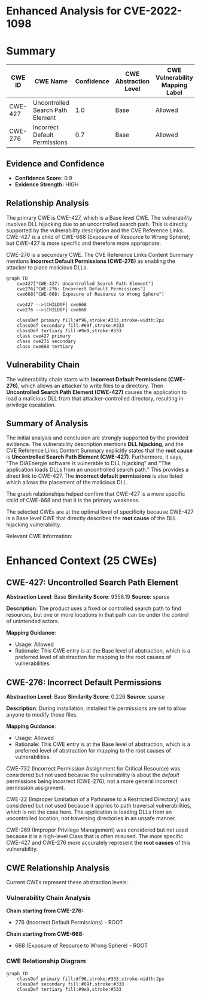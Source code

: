 # Enhanced Analysis for CVE-2022-1098

# Summary
| CWE ID | CWE Name | Confidence | CWE Abstraction Level | CWE Vulnerability Mapping Label | CWE-Vulnerability Mapping Notes |
|---|---|---|---|---|---|
| CWE-427 | Uncontrolled Search Path Element | 1.0 | Base | Allowed | Primary CWE |
| CWE-276 | Incorrect Default Permissions | 0.7 | Base | Allowed | Secondary CWE |

## Evidence and Confidence

*   **Confidence Score:** 0.9
*   **Evidence Strength:** HIGH

## Relationship Analysis
The primary CWE is CWE-427, which is a Base level CWE. The vulnerability involves DLL hijacking due to an uncontrolled search path. This is directly supported by the vulnerability description and the CVE Reference Links. CWE-427 is a child of CWE-668 (Exposure of Resource to Wrong Sphere), but CWE-427 is more specific and therefore more appropriate.

CWE-276 is a secondary CWE. The CVE Reference Links Content Summary mentions **Incorrect Default Permissions (CWE-276)** as enabling the attacker to place malicious DLLs.

```mermaid
graph TD
    cwe427["CWE-427: Uncontrolled Search Path Element"]
    cwe276["CWE-276: Incorrect Default Permissions"]
    cwe668["CWE-668: Exposure of Resource to Wrong Sphere"]

    cwe427 -->|CHILDOF| cwe668
    cwe276 -->|CHILDOF| cwe668

    classDef primary fill:#f96,stroke:#333,stroke-width:2px
    classDef secondary fill:#69f,stroke:#333
    classDef tertiary fill:#9e9,stroke:#333
    class cwe427 primary
    class cwe276 secondary
    class cwe668 tertiary
```

## Vulnerability Chain
The vulnerability chain starts with **Incorrect Default Permissions (CWE-276)**, which allows an attacker to write files to a directory. Then **Uncontrolled Search Path Element (CWE-427)** causes the application to load a malicious DLL from that attacker-controlled directory, resulting in privilege escalation.

## Summary of Analysis
The initial analysis and conclusion are strongly supported by the provided evidence. The vulnerability description mentions **DLL hijacking**, and the CVE Reference Links Content Summary explicitly states that the **root cause** is **Uncontrolled Search Path Element (CWE-427)**. Furthermore, it says, "The DIAEnergie software is vulnerable to DLL hijacking" and "The application loads DLLs from an uncontrolled search path." This provides a direct link to CWE-427. The **incorrect default permissions** is also listed which allows the placement of the malicious DLL.

The graph relationships helped confirm that CWE-427 is a more specific child of CWE-668 and that it is the primary weakness.

The selected CWEs are at the optimal level of specificity because CWE-427 is a Base level CWE that directly describes the **root cause** of the DLL hijacking vulnerability.

Relevant CWE Information:

# Enhanced Context (25 CWEs)

## CWE-427: Uncontrolled Search Path Element
**Abstraction Level**: Base
**Similarity Score**: 9358.19
**Source**: sparse

**Description**:
The product uses a fixed or controlled search path to find resources, but one or more locations in that path can be under the control of unintended actors.

**Mapping Guidance**:
- Usage: Allowed
- Rationale: This CWE entry is at the Base level of abstraction, which is a preferred level of abstraction for mapping to the root causes of vulnerabilities.

## CWE-276: Incorrect Default Permissions
**Abstraction Level**: Base
**Similarity Score**: 0.226
**Source**: sparse

**Description**:
During installation, installed file permissions are set to allow anyone to modify those files.

**Mapping Guidance**:
- Usage: Allowed
- Rationale: This CWE entry is at the Base level of abstraction, which is a preferred level of abstraction for mapping to the root causes of vulnerabilities.

CWE-732 (Incorrect Permission Assignment for Critical Resource) was considered but not used because the vulnerability is about the *default* permissions being incorrect (CWE-276), not a more general incorrect permission assignment.

CWE-22 (Improper Limitation of a Pathname to a Restricted Directory) was considered but not used because it applies to path traversal vulnerabilities, which is not the case here. The application is loading DLLs from an uncontrolled location, not traversing directories in an unsafe manner.

CWE-269 (Improper Privilege Management) was considered but not used because it is a high-level Class that is often misused. The more specific CWE-427 and CWE-276 more accurately represent the **root causes** of this vulnerability.


## CWE Relationship Analysis

Current CWEs represent these abstraction levels: .


### Vulnerability Chain Analysis

**Chain starting from CWE-276:**
- 276 (Incorrect Default Permissions) - ROOT


**Chain starting from CWE-668:**
- 668 (Exposure of Resource to Wrong Sphere) - ROOT



### CWE Relationship Diagram

```mermaid
graph TD
    classDef primary fill:#f96,stroke:#333,stroke-width:2px
    classDef secondary fill:#69f,stroke:#333
    classDef tertiary fill:#9e9,stroke:#333
```